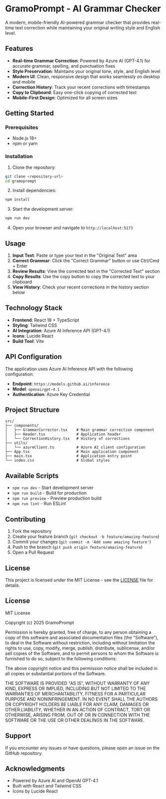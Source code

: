 # GramoPrompt - AI Grammar Checker

A modern, mobile-friendly AI-powered grammar checker that provides real-time text correction while maintaining your original writing style and English level.

## Features

- **Real-time Grammar Correction**: Powered by Azure AI (GPT-4.1) for accurate grammar, spelling, and punctuation fixes
- **Style Preservation**: Maintains your original tone, style, and English level
- **Modern UI**: Clean, responsive design that works seamlessly on desktop and mobile
- **Correction History**: Track your recent corrections with timestamps
- **Copy to Clipboard**: Easy one-click copying of corrected text
- **Mobile-First Design**: Optimized for all screen sizes

## Getting Started

### Prerequisites

- Node.js 18+ 
- npm or yarn

### Installation

1. Clone the repository:
```bash
git clone <repository-url>
cd gramoprompt
```

2. Install dependencies:
```bash
npm install
```

3. Start the development server:
```bash
npm run dev
```

4. Open your browser and navigate to `http://localhost:5173`

## Usage

1. **Input Text**: Paste or type your text in the "Original Text" area
2. **Correct Grammar**: Click the "Correct Grammar" button or use Ctrl/Cmd + Enter
3. **Review Results**: View the corrected text in the "Corrected Text" section
4. **Copy Results**: Use the copy button to copy the corrected text to your clipboard
5. **View History**: Check your recent corrections in the history section below

## Technology Stack

- **Frontend**: React 18 + TypeScript
- **Styling**: Tailwind CSS
- **AI Integration**: Azure AI Inference API (GPT-4.1)
- **Icons**: Lucide React
- **Build Tool**: Vite

## API Configuration

The application uses Azure AI Inference API with the following configuration:
- **Endpoint**: `https://models.github.ai/inference`
- **Model**: `openai/gpt-4.1`
- **Authentication**: Azure Key Credential

## Project Structure

```
src/
├── components/
│   ├── GrammarCorrector.tsx    # Main grammar correction component
│   ├── Header.tsx              # Application header
│   └── CorrectionHistory.tsx   # History of corrections
├── utils/
│   └── azureClient.ts          # Azure AI client configuration
├── App.tsx                     # Main application component
├── main.tsx                    # Application entry point
└── index.css                   # Global styles
```

## Available Scripts

- `npm run dev` - Start development server
- `npm run build` - Build for production
- `npm run preview` - Preview production build
- `npm run lint` - Run ESLint

## Contributing

1. Fork the repository
2. Create your feature branch (`git checkout -b feature/amazing-feature`)
3. Commit your changes (`git commit -m 'Add some amazing feature'`)
4. Push to the branch (`git push origin feature/amazing-feature`)
5. Open a Pull Request

## License

This project is licensed under the MIT License - see the [LICENSE](#license) file for details.

## License

MIT License

Copyright (c) 2025 GramoPrompt

Permission is hereby granted, free of charge, to any person obtaining a copy
of this software and associated documentation files (the "Software"), to deal
in the Software without restriction, including without limitation the rights
to use, copy, modify, merge, publish, distribute, sublicense, and/or sell
copies of the Software, and to permit persons to whom the Software is
furnished to do so, subject to the following conditions:

The above copyright notice and this permission notice shall be included in all
copies or substantial portions of the Software.

THE SOFTWARE IS PROVIDED "AS IS", WITHOUT WARRANTY OF ANY KIND, EXPRESS OR
IMPLIED, INCLUDING BUT NOT LIMITED TO THE WARRANTIES OF MERCHANTABILITY,
FITNESS FOR A PARTICULAR PURPOSE AND NONINFRINGEMENT. IN NO EVENT SHALL THE
AUTHORS OR COPYRIGHT HOLDERS BE LIABLE FOR ANY CLAIM, DAMAGES OR OTHER
LIABILITY, WHETHER IN AN ACTION OF CONTRACT, TORT OR OTHERWISE, ARISING FROM,
OUT OF OR IN CONNECTION WITH THE SOFTWARE OR THE USE OR OTHER DEALINGS IN THE
SOFTWARE.

## Support

If you encounter any issues or have questions, please open an issue on the GitHub repository.

## Acknowledgments

- Powered by Azure AI and OpenAI GPT-4.1
- Built with React and Tailwind CSS
- Icons by Lucide React